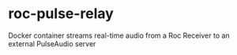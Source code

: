 # roc-pulse-relay
Docker container streams real-time audio from a Roc Receiver to an external PulseAudio server
